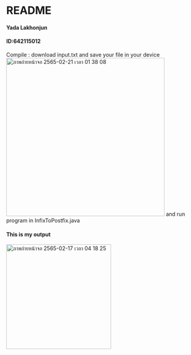 # README

#### Yada Lakhonjun 
#### ID:642115012
Compile : download input.txt and save your file in your device 
<img width="420" alt="ภาพถ่ายหน้าจอ 2565-02-21 เวลา 01 38 08" src="https://user-images.githubusercontent.com/95178925/154858511-5d157a4f-64c8-4845-8597-2886071e49ab.png">
and run program in InfixToPostfix.java 
#### This is my output
<img width="278" alt="ภาพถ่ายหน้าจอ 2565-02-17 เวลา 04 18 25" src="https://user-images.githubusercontent.com/95178925/154358861-faa80e28-38d5-4562-b1a4-818afe950af5.png">

